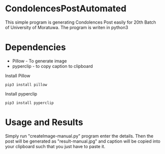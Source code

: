 # CondolencesPostAutomated
 This simple program is generating Condolences Post easily for 20th Batch of University of Moratuwa.
 The program is writen in python3

# Dependencies
 - Pillow - To generate image
 - pyperclip - to copy caption to clipboard
 
 Install Pillow
 ```
 pip3 install pillow
 ```
 Install pyperclip
 ```
 pip3 install pyperclip 
 ```

# Usage and Results
 Simply run "createImage-manual.py" program enter the details.
 Then the post will be generated as "result-manual.jpg" and caption will be copied into your clipboard such that you just have to paste it.